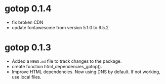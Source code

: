 # gotop 0.1.4

* fix broken CDN
* update fontawesome from version 5.1.0 to 6.5.2

# gotop 0.1.3

* Added a `NEWS.md` file to track changes to the package.
* create function html_dependencies_gotop().
* Improve HTML dependencies. Now using DNS by default. If not working, use local files.
